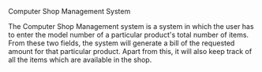 Computer Shop Management System

The Computer Shop Management system is a system in which the user has to enter the model number of a particular product's total number of items. 
From these two fields, the system will generate a bill of the requested amount for that particular product. 
Apart from this, it will also keep track of all the items which are available in the shop.
